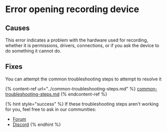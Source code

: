 # Error opening recording device

## Causes

This error indicates a problem with the hardware used for recording, whether it is permissions, drivers, connections, or if you ask the device to do something it cannot do.&#x20;

## Fixes

You can attempt the common troubleshooting steps to attempt to resolve it

{% content-ref url="../common-troubleshooting-steps.md" %}
[common-troubleshooting-steps.md](../common-troubleshooting-steps.md)
{% endcontent-ref %}

{% hint style="success" %}
If these troubleshooting steps aren't working for you, feel free to ask in our communities:&#x20;

* [Forum](https://forum.audacityteam.org/)
* [Discord](https://discord.gg/audacity)
{% endhint %}
